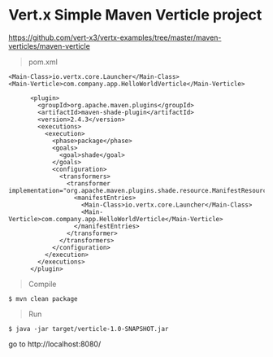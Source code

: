 # Vert.x Simple Maven Verticle project

https://github.com/vert-x3/vertx-examples/tree/master/maven-verticles/maven-verticle

> pom.xml

```
<Main-Class>io.vertx.core.Launcher</Main-Class>
<Main-Verticle>com.company.app.HelloWorldVerticle</Main-Verticle>
```

```
      <plugin>
        <groupId>org.apache.maven.plugins</groupId>
        <artifactId>maven-shade-plugin</artifactId>
        <version>2.4.3</version>
        <executions>
          <execution>
            <phase>package</phase>
            <goals>
              <goal>shade</goal>
            </goals>
            <configuration>
              <transformers>
                <transformer implementation="org.apache.maven.plugins.shade.resource.ManifestResourceTransformer">
                  <manifestEntries>
                    <Main-Class>io.vertx.core.Launcher</Main-Class>
                    <Main-Verticle>com.company.app.HelloWorldVerticle</Main-Verticle>
                  </manifestEntries>
                </transformer>
              </transformers>
            </configuration>
          </execution>
        </executions>
      </plugin>
```

> Compile

```
$ mvn clean package
```

> Run

```
$ java -jar target/verticle-1.0-SNAPSHOT.jar
```

go to http://localhost:8080/
